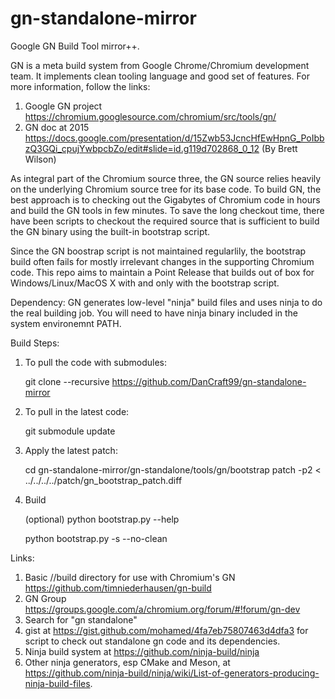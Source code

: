 # gn-standalone-mirror
Google GN Build Tool mirror++.

GN is a meta build system from Google Chrome/Chromium development team. It implements clean tooling language and good set of features. For more information, follow the links:
1) Google GN project https://chromium.googlesource.com/chromium/src/tools/gn/
2) GN doc at 2015 https://docs.google.com/presentation/d/15Zwb53JcncHfEwHpnG_PoIbbzQ3GQi_cpujYwbpcbZo/edit#slide=id.g119d702868_0_12 (By Brett Wilson)

As integral part of the Chromium source three, the GN source relies heavily on the underlying Chromium source tree for its base code. To build GN, the best approach is to checking out the Gigabytes of Chromium code in hours and build the GN tools in few minutes. To save the long checkout time, there have been scripts to checkout the required source that is sufficient to build the GN binary using the built-in bootstrap script.

Since the GN boostrap script is not maintained regularlily, the bootstrap build often fails for mostly irrelevant changes in the supporting Chromium code. This repo aims to maintain a Point Release that builds out of box for Windows/Linux/MacOS X with and only with the bootstrap script.

Dependency:
GN generates low-level "ninja" build files and uses ninja to do the real building job. You will need to have ninja binary included in the system environemnt PATH. 

Build Steps:
1) To pull the code with submodules:

    git clone --recursive https://github.com/DanCraft99/gn-standalone-mirror

2) To pull in the latest code:

    git submodule update

3) Apply the latest patch:

    cd gn-standalone-mirror/gn-standalone/tools/gn/bootstrap
    patch -p2 < ../../../../patch/gn_bootstrap_patch.diff

4) Build

    (optional) python bootstrap.py --help
    
    python bootstrap.py -s --no-clean

Links:
1) Basic //build directory for use with Chromium's GN https://github.com/timniederhausen/gn-build
2) GN Group https://groups.google.com/a/chromium.org/forum/#!forum/gn-dev
3) Search for "gn standalone"
4) gist at https://gist.github.com/mohamed/4fa7eb75807463d4dfa3 for script to check out standalone gn code and its dependencies. 
5) Ninja build system at https://github.com/ninja-build/ninja
6) Other ninja generators, esp CMake and Meson, at https://github.com/ninja-build/ninja/wiki/List-of-generators-producing-ninja-build-files.
